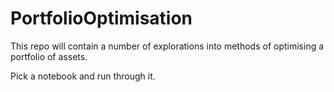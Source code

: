 # PortfolioOptimisation
This repo will contain a number of explorations into methods of optimising a portfolio of assets.

Pick a notebook and run through it.
